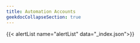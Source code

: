 ```yaml
---
title: Automation Accounts
geekdocCollapseSection: true
---
```


{{< alertList name="alertList" data="_index.json">}}
